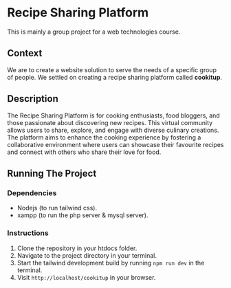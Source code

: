 # Recipe Sharing Platform

This is mainly a group project for a web technologies course.

## Context

We are to create a website solution to serve the needs of a specific group of people.
We settled on creating a recipe sharing platform called **cookitup**.

## Description

The Recipe Sharing Platform is for cooking enthusiasts, food bloggers, and those
passionate about discovering new recipes. This virtual community allows users to
share, explore, and engage with diverse culinary creations. The platform aims to
enhance the cooking experience by fostering a collaborative environment where
users can showcase their favourite recipes and connect with others who share
their love for food.

## Running The Project

### Dependencies

- Nodejs (to run tailwind css).
- xampp (to run the php server & mysql server).

### Instructions

1. Clone the repository in your htdocs folder.
2. Navigate to the project directory in your terminal.
3. Start the tailwind development build by running `npm run dev` in the terminal.
4. Visit `http://localhost/cookitup` in your browser.
